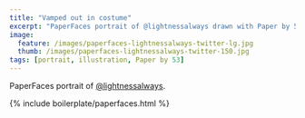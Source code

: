 ```yaml
---
title: "Vamped out in costume"
excerpt: "PaperFaces portrait of @lightnessalways drawn with Paper by 53 on an iPad."
image: 
  feature: /images/paperfaces-lightnessalways-twitter-lg.jpg
  thumb: /images/paperfaces-lightnessalways-twitter-150.jpg
tags: [portrait, illustration, Paper by 53]
---
```


PaperFaces portrait of [@lightnessalways](http://twitter.com/lightnessalways).

{% include boilerplate/paperfaces.html %}